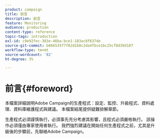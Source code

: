 ```yaml
---
product: campaign
title: 前言
description: 前言
feature: Monitoring
audience: production
content-type: reference
topic-tags: introduction
exl-id: c9e92fec-383e-46ba-bce1-183ac8f637de
source-git-commit: b666535f7f82d1b8c2da4fbce1bc25cf8d39d187
workflow-type: tm+mt
source-wordcount: '82'
ht-degree: 3%

---
```


# 前言{#foreword}



本檔案詳細說明Adobe Campaign的生產程式：設定、監控、升級程式、資料處理、資料庫維護程式與建議。 本檔案結尾提供疑難排解章節。

生產程式必須謹慎執行，必須事先充分考慮其影響，且程式必須嚴格執行。 該操作必須僅由專家使用者執行。 我們強烈建議在開始任何生產程式之前，尤其是升級後的步驟前，先聯絡Adobe Campaign。
